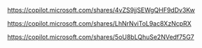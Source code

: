 https://copilot.microsoft.com/shares/4vZS9jjSEWgQHF9dDv3Kw


https://copilot.microsoft.com/shares/LhNrNviToL9ac8XzNcpRX

https://copilot.microsoft.com/shares/5oU8bLQhuSe2NVedf75G7